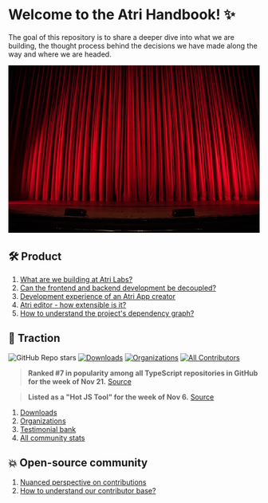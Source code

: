 # Welcome to the Atri Handbook! ✨

The goal of this repository is to share a deeper dive into what we are building, the thought process behind the decisions we have made along the way and where we are headed. 

<img src="assets/theatre.jpeg" alt="drawing" width="1000"/>

## 🛠️ Product

1. [What are we building at Atri Labs?
](posts/product/product_explained.md)
2. [Can the frontend and backend development be decoupled?](posts/product/decoupled.md)
3. [Development experience of an Atri App creator](posts/product/dx.md)
4. [Atri editor - how extensible is it?](posts/product/extensibility.md)
5. [How to understand the project's dependency graph?](posts/product/dependency.md)

## 🥂 Traction

![GitHub Repo stars](https://img.shields.io/github/stars/Atri-Labs/atrilabs-engine?style=social) <a href="https://pepy.tech/badge/atri" target="_blank"><img src="https://pepy.tech/badge/atri" alt="Downloads"></a> [![Organizations](https://img.shields.io/badge/organizations-35%2B-ff69b4)](#organizations) [![All Contributors](https://img.shields.io/badge/all_contributors-55-orange.svg?style=flat-square)](#contributors-)

> **Ranked #7 in popularity among all TypeScript repositories in GitHub for the week of Nov 21.** [Source](https://ossinsight.io/)

> **Listed as a "Hot JS Tool" for the week of Nov 6.** [Source](https://jstools.substack.com/p/hot-js-tools-45-612-november-2022)

1. [Downloads](posts/traction/downloads.md)
2. [Organizations](posts/traction/organizations.md)
3. [Testimonial bank](posts/traction/testimonials.md)
3. [All community stats](posts/traction/community_stats.md)

## 💥 Open-source community

1. [Nuanced perspective on contributions](posts/oss/contributor.md)
2. [How to understand our contributor base?](posts/oss/our_contributor.md)
